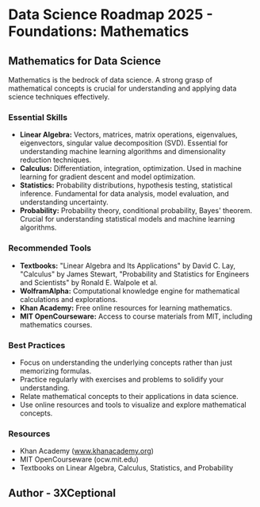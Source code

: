 # Data Science Roadmap 2025 - Foundations: Mathematics

## Mathematics for Data Science

Mathematics is the bedrock of data science. A strong grasp of mathematical concepts is crucial for understanding and applying data science techniques effectively.

### Essential Skills

*   **Linear Algebra:** Vectors, matrices, matrix operations, eigenvalues, eigenvectors, singular value decomposition (SVD). Essential for understanding machine learning algorithms and dimensionality reduction techniques.
*   **Calculus:** Differentiation, integration, optimization. Used in machine learning for gradient descent and model optimization.
*   **Statistics:** Probability distributions, hypothesis testing, statistical inference. Fundamental for data analysis, model evaluation, and understanding uncertainty.
*   **Probability:** Probability theory, conditional probability, Bayes' theorem. Crucial for understanding statistical models and machine learning algorithms.

### Recommended Tools

*   **Textbooks:** "Linear Algebra and Its Applications" by David C. Lay, "Calculus" by James Stewart, "Probability and Statistics for Engineers and Scientists" by Ronald E. Walpole et al.
*   **WolframAlpha:** Computational knowledge engine for mathematical calculations and explorations.
*   **Khan Academy:** Free online resources for learning mathematics.
*   **MIT OpenCourseware:** Access to course materials from MIT, including mathematics courses.

### Best Practices

*   Focus on understanding the underlying concepts rather than just memorizing formulas.
*   Practice regularly with exercises and problems to solidify your understanding.
*   Relate mathematical concepts to their applications in data science.
*   Use online resources and tools to visualize and explore mathematical concepts.

### Resources

*   Khan Academy (www.khanacademy.org)
*   MIT OpenCourseware (ocw.mit.edu)
*   Textbooks on Linear Algebra, Calculus, Statistics, and Probability

## Author - 3XCeptional